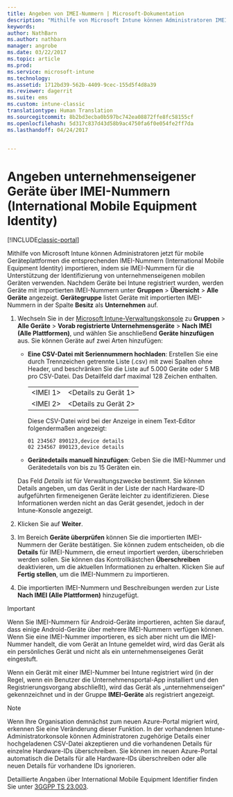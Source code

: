 ```yaml
---
title: Angeben von IMEI-Nummern | Microsoft-Dokumentation
description: "Mithilfe von Microsoft Intune können Administratoren IMEI-Nummern für mobile Geräteplattformen zur Identifizierung von unternehmenseigenen mobilen Geräten importieren."
keywords: 
author: NathBarn
ms.author: nathbarn
manager: angrobe
ms.date: 03/22/2017
ms.topic: article
ms.prod: 
ms.service: microsoft-intune
ms.technology: 
ms.assetid: 1712bd39-562b-4409-9cec-155d5f4d8a39
ms.reviewer: dagerrit
ms.suite: ems
ms.custom: intune-classic
translationtype: Human Translation
ms.sourcegitcommit: 8b2bd3ecba0b597bc742ea08872ffe8fc58155cf
ms.openlocfilehash: 5d317c837d43d58b9ac4750fa6f0e054fe2ff7da
ms.lasthandoff: 04/24/2017


---
```


# <a name="specify-corporate-owned-devices-with-international-mobile-equipment-identity-imei-numbers"></a>Angeben unternehmenseigener Geräte über IMEI-Nummern (International Mobile Equipment Identity)

[!INCLUDE[classic-portal](../includes/classic-portal.md)]

Mithilfe von Microsoft Intune können Administratoren jetzt für mobile Geräteplattformen die entsprechenden IMEI-Nummern (International Mobile Equipment Identity) importieren, indem sie IMEI-Nummern für die Unterstützung der Identifizierung von unternehmenseigenen mobilen Geräten verwenden. Nachdem Geräte bei Intune registriert wurden, werden Geräte mit importierten IMEI-Nummern unter **Gruppen** > **Übersicht** > **Alle Geräte** angezeigt. **Gerätegruppe** listet Geräte mit importierten IMEI-Nummern in der Spalte **Besitz** als **Unternehmen** auf.

1. Wechseln Sie in der [Microsoft Intune-Verwaltungskonsole](https://manage.microsoft.com) zu **Gruppen** &gt; **Alle Geräte** &gt; **Vorab registrierte Unternehmensgeräte** &gt; **Nach IMEI (Alle Plattformen)**, und wählen Sie anschließend **Geräte hinzufügen** aus. Sie können Geräte auf zwei Arten hinzufügen:

    -   **Eine CSV-Datei mit Seriennummern hochladen**: Erstellen Sie eine durch Trennzeichen getrennte Liste (.csv) mit zwei Spalten ohne Header, und beschränken Sie die Liste auf 5.000 Geräte oder 5 MB pro CSV-Datei. Das Detailfeld darf maximal 128 Zeichen enthalten.

        |||
        |-|-|
        |&lt;IMEI 1&gt;|&lt;Details zu Gerät 1&gt;|
        |&lt;IMEI 2&gt;|&lt;Details zu Gerät 2&gt;|
        Diese CSV-Datei wird bei der Anzeige in einem Text-Editor folgendermaßen angezeigt:

        ```
        01 234567 890123,device details
        02 234567 890123,device details
        ```

    -   **Gerätedetails manuell hinzufügen**: Geben Sie die IMEI-Nummer und Gerätedetails von bis zu 15 Geräten ein.

   Das Feld *Details* ist für Verwaltungszwecke bestimmt. Sie können Details angeben, um das Gerät in der Liste der nach Hardware-ID aufgeführten firmeneigenen Geräte leichter zu identifizieren. Diese Informationen werden nicht an das Gerät gesendet, jedoch in der Intune-Konsole angezeigt.

2.   Klicken Sie auf **Weiter**.
3.  Im Bereich **Geräte überprüfen** können Sie die importierten IMEI-Nummern der Geräte bestätigen. Sie können zudem entscheiden, ob die **Details** für IMEI-Nummern, die erneut importiert werden, überschrieben werden sollen. Sie können das Kontrollkästchen **Überschreiben** deaktivieren, um die aktuellen Informationen zu erhalten. Klicken Sie auf **Fertig stellen**, um die IMEI-Nummern zu importieren.
4.  Die importierten IMEI-Nummern und Beschreibungen werden zur Liste **Nach IMEI (Alle Plattformen)** hinzugefügt.

> [!IMPORTANT]
> Wenn Sie IMEI-Nummern für Android-Geräte importieren, achten Sie darauf, dass einige Android-Geräte über mehrere IMEI-Nummern verfügen können. Wenn Sie eine IMEI-Nummer importieren, es sich aber nicht um die IMEI-Nummer handelt, die vom Gerät an Intune gemeldet wird, wird das Gerät als ein persönliches Gerät und nicht als ein unternehmenseigenes Gerät eingestuft.

Wenn ein Gerät mit einer IMEI-Nummer bei Intune registriert wird (in der Regel, wenn ein Benutzer die Unternehmensportal-App installiert und den Registrierungsvorgang abschließt), wird das Gerät als „unternehmenseigen“ gekennzeichnet und in der Gruppe **IMEI-Geräte** als registriert angezeigt.

>[!NOTE]
> Wenn Ihre Organisation demnächst zum neuen Azure-Portal migriert wird, erkennen Sie eine Veränderung dieser Funktion. In der vorhandenen Intune-Administratorkonsole können Administratoren zugehörige Details einer hochgeladenen CSV-Datei akzeptieren und die vorhandenen Details für einzelne Hardware-IDs überschreiben. Sie können im neuen Azure-Portal automatisch die Details für alle Hardware-IDs überschreiben oder alle neuen Details für vorhandene IDs ignorieren.

Detaillierte Angaben über International Mobile Equipment Identifier finden Sie unter [3GGPP TS 23.003](https://portal.3gpp.org/desktopmodules/Specifications/SpecificationDetails.aspx?specificationId=729).

